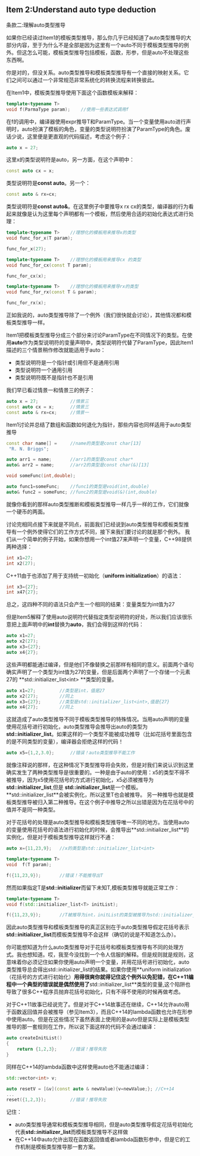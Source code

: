 ## Item 2:Understand auto type deduction
条款二:理解auto类型推导

如果你已经读过Item1的模板类型推导，那么你几乎已经知道了auto类型推导的大部分内容，至于为什么不是全部是因为这里有一个auto不同于模板类型推导的例外。但这怎么可能，模板类型推导包括模板，函数，形参，但是auto不处理这些东西啊。

你是对的，但没关系。auto类型推导和模板类型推导有一个直接的映射关系。它们之间可以通过一个非常规范非常系统化的转换流程来转换彼此。

在Item1中，模板类型推导使用下面这个函数模板来解释：
````cpp
template<typename T>
void f(ParmaType param);	//使用一些表达式调用f
````
在f的调用中，编译器使用expr推导T和ParamType。当一个变量使用auto进行声明时，auto扮演了模板的角色，变量的类型说明符扮演了ParamType的角色。废话少说，这里便是更直观的代码描述，考虑这个例子：
````cpp
auto x = 27;
````
这里x的类型说明符是auto，另一方面，在这个声明中：
````cpp
const auto cx = x;
````
类型说明符是**const auto**。另一个：
````cpp
const auto & rx=cx;
````
类型说明符是**const auto&**。在这里例子中要推导x rx cx的类型，编译器的行为看起来就像是认为这里每个声明都有一个模板，然后使用合适的初始化表达式进行处理：
````cpp
template<typename T>	//理想化的模板用来推导x的类型
void func_for_x(T param);

func_for_x(27);

template<typename T>	//理想化的模板用来推导cx 的类型
void func_for_cx(const T param);

func_for_cx(x);

template<typename T>	//理想化的模板用来推导rx的类型
void func_for_rx(const T & param);

func_for_rx(x);
````
正如我说的，auto类型推导除了一个例外（我们很快就会讨论），其他情况都和模板类型推导一样。

Item1把模板类型推导分成三个部分来讨论ParamType在不同情况下的类型。在使用**auto**作为类型说明符的变量声明中，类型说明符代替了ParamType，因此Item1描述的三个情景稍作修改就能适用于auto：

+ 类型说明符是一个指针或引用但不是通用引用
+ 类型说明符一个通用引用
+ 类型说明符既不是指针也不是引用

我们早已看过情景一和情景三的例子：
````cpp
auto x = 27;            //情景三
const auto cx = x;      //情景三
const auto & rx=cx;     //情景一
````
Item1讨论并总结了数组和函数如何退化为指针，那些内容也同样适用于auto类型推导
````cpp
const char name[] =     //name的类型是const char[13]
 "R. N. Briggs";

auto arr1 = name;       //arr1的类型是const char*
auto& arr2 = name;      //arr2的类型是const char(&)[13]

void someFunc(int,double);

auto func1=someFunc;    //func1的类型是void(int,double)
auto& func2 = someFunc; //func2的类型是void(&)(int,double)
````
就像你看到的那样auto类型推断和模板类型推导一样几乎一样的工作，它们就像一个硬币的两面。

讨论完相同点接下来就是不同点，前面我们已经说到auto类型推导和模板类型推导有一个例外使得它们的工作方式不同，接下来我们要讨论的就是那个例外。
我们从一个简单的例子开始，如果你想用一个int值27来声明一个变量，C++98提供两种选择：
````cpp
int x1=27;
int x2(27);
````
C++11由于也添加了用于支持统一初始化（**uniform initialization**）的语法：
````cpp
int x3={27};
int x47{27};
````
总之，这四种不同的语法只会产生一个相同的结果：变量类型为int值为27

但是Item5解释了使用auto说明符代替指定类型说明符的好处，所以我们应该很乐意把上面声明中的**int**替换为**auto**，我们会得到这样的代码：
````cpp
auto x1=27;
auto x2(27);
auto x3={27};
auto x4{27};
````
这些声明都能通过编译，但是他们不像替换之前那样有相同的意义。前面两个语句确实声明了一个类型为int值为27的变量，但是后面两个声明了一个存储一个元素27的 **std::initializer_list<int\> **类型的变量。
````cpp
auto x1=27;         //类型是int，值是27
auto x2(27);        //同上
auto x3={27};       //类型是std::initializer_list<int>,值是{27}
auto x4{27};        //同上
````
这就造成了auto类型推导不同于模板类型推导的特殊情况。当用auto声明的变量使用花括号进行初始化，auto类型推导会推导出auto的类型为 **std::initializer_list**。如果这样的一个类型不能被成功推导（比如花括号里面包含的是不同类型的变量），编译器会拒绝这样的代码！
````cpp
auto x5={1,2,3.0};      //错误！auto类型推导不能工作
````
就像注释说的那样，在这种情况下类型推导将会失败，但是对我们来说认识到这里确实发生了两种类型推导是很重要的。一种是由于auto的使用：x5的类型不得不被推导，因为x5使用花括号的方式进行初始化，x5必须被推导为 **std::initializer_list**,但是 **std::initializer_list**是一个模板。
**std::initializer_list<T>**会被实例化，所以这里T也会被推导。 另一种推导也就是模板类型推导被归入第二种推导。在这个例子中推导之所以出错是因为在花括号中的值并不是同一种类型。

对于花括号的处理是auto类型推导和模板类型推导唯一不同的地方。当使用auto的变量使用花括号的语法进行初始化的时候，会推导出**std::initializer_list<T>**的实例化，但是对于模板类型推导这样就行不通：
````cpp
auto x={11,23,9};	//x的类型是std::initializer_list<int>

template<typename T>
void  f(T param);

f({11,23,9});		//错误！不能推导出T
````
然而如果指定T是**std::initializer**而留下未知T,模板类型推导就能正常工作：
````cpp
template<typename T>
void f(std::initializer_list<T> initList);

f({11,23,9});		//T被推导为int，initList的类型被推导为std::initializer_list<int>
````
因此auto类型推导和模板类型推导的真正区别在于auto类型推导假定花括号表示**std::initializer_list**而模板类型推导不会这样（确切的说是不知道怎么办）。

你可能想知道为什么auto类型推导对于花括号和模板类型推导有不同的处理方式。我也想知道。哎，我至今没找到一个令人信服的解释。但是规则就是规则，这意味着你必须记住如果你使用auto声明一个变量，并用花括号进行初始化，auto类型推导总会得出std::initializer_list的结果。如果你使用**uniform initialization（花括号的方式进行初始化）**用得很爽你就得记住这个例外以免犯错，在C++11编程中一个典型的错误就是偶然使用了**std::initializer_list<T>**类型的变量,这个陷阱也导致了很多C++程序员抛弃花括号初始化，只有不得不使用的时候再做考虑。

对于C++11故事已经说完了。但是对于C++14故事还在继续，C++14允许auto用于函数返回值并会被推导（参见Item3），而且C++14的lambda函数也允许在形参中使用auto。但是在这些情况下虽然表面上使用的是auto但是实际上是模板类型推导的那一套规则在工作，所以说下面这样的代码不会通过编译：
````cpp
auto createInitList()
{
    return {1,2,3};     //错误！推导失败
}
````
同样在C++14的lambda函数中这样使用auto也不能通过编译：
````cpp
std::vector<int> v;

auto resetV = [&v](const auto & newValue){v=newValue;}; //C++14
...
reset({1,2,3});         //错误！推导失败
````

记住：

+ auto类型推导通常和模板类型推导相同，但是auto类型推导假定花括号初始化代表**std::initializer_list**而模板类型推导不这样做
+ 在C++14中auto允许出现在函数返回值或者lambda函数形参中，但是它的工作机制是模板类型推导那一套方案。
